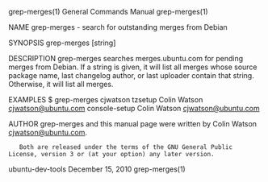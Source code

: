 grep-merges(1)                                                General Commands Manual                                               grep-merges(1)

NAME
       grep-merges - search for outstanding merges from Debian

SYNOPSIS
       grep-merges [string]

DESCRIPTION
       grep-merges  searches merges.ubuntu.com for pending merges from Debian.  If a string is given, it will list all merges whose source package
       name, last changelog author, or last uploader contain that string.  Otherwise, it will list all merges.

EXAMPLES
       $ grep-merges cjwatson
       tzsetup Colin Watson <cjwatson@ubuntu.com>
       console-setup   Colin Watson <cjwatson@ubuntu.com>

AUTHOR
       grep-merges and this manual page were written by Colin Watson <cjwatson@ubuntu.com>.

       Both are released under the terms of the GNU General Public License, version 3 or (at your option) any later version.

ubuntu-dev-tools                                                 December 15, 2010                                                  grep-merges(1)

